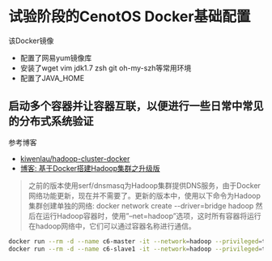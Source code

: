# 试验阶段的CenotOS Docker基础配置
该Docker镜像
- 配置了网易yum镜像库
- 安装了wget vim jdk1.7 zsh git oh-my-szh等常用环境
- 配置了JAVA_HOME


## 启动多个容器并让容器互联，以便进行一些日常中常见的分布式系统验证
参考博客
- [kiwenlau/hadoop-cluster-docker](https://github.com/kiwenlau/hadoop-cluster-docker)
- [博客: 基于Docker搭建Hadoop集群之升级版](http://kiwenlau.com/2016/06/12/160612-hadoop-cluster-docker-update/)

>之前的版本使用serf/dnsmasq为Hadoop集群提供DNS服务，由于Docker网络功能更新，现在并不需要了。更新的版本中，使用以下命令为Hadoop集群创建单独的网络:
docker network create --driver=bridge hadoop
然后在运行Hadoop容器时，使用”–net=hadoop”选项，这时所有容器将运行在hadoop网络中，它们可以通过容器名称进行通信。

```bash
docker run --rm -d --name c6-master -it --network=hadoop --privileged=true 43914413/centos6-ssh
docker run --rm -d --name c6-slave1 -it --network=hadoop --privileged=true 43914413/centos6-ssh
```
